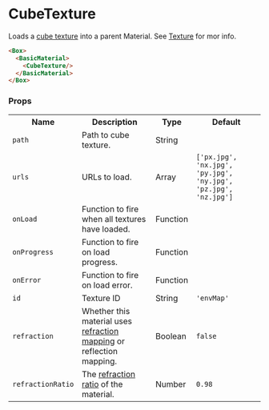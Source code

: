 # CubeTexture

Loads a [cube texture](//threejs.org/docs/#api/en/textures/CubeTexture) into a parent Material. See [Texture](./texture) for mor info.

```html
<Box>
  <BasicMaterial>
    <CubeTexture/>
  </BasicMaterial>
</Box>
```

### Props

<table>
<tbody>
  <tr>
    <th>Name</th>
    <th>Description</th>
    <th>Type</th>
    <th>Default</th>
  </tr>
  <tr><td><code>path</code></td><td>Path to cube texture.</td><td>String</td><td></td></tr>
  <tr><td><code>urls</code></td><td>URLs to load.</td><td>Array</td><td><code>['px.jpg', 'nx.jpg', 'py.jpg', 'ny.jpg', 'pz.jpg', 'nz.jpg']</code></td></tr>
  <tr><td><code>onLoad</code></td><td>Function to fire when all textures have loaded.</td><td>Function</td><td></td></tr>
  <tr><td><code>onProgress</code></td><td>Function to fire on load progress.</td><td>Function</td><td></td></tr>
  <tr><td><code>onError</code></td><td>Function to fire on load error.</td><td>Function</td><td></td></tr>
  <tr><td><code>id</code></td><td>Texture ID</td><td>String</td><td><code>'envMap'</code></td></tr>

  <tr><td><code>refraction</code></td><td>Whether this material uses <a href="https://threejs.org/docs/#api/en/textures/CubeTexture" target="_blank">refraction mapping</a> or reflection mapping.</td><td>Boolean</td><td><code>false</code></td></tr>
  <tr><td><code>refractionRatio</code></td><td>The <a href="https://threejs.org/docs/#api/en/materials/MeshStandardMaterial.refractionRatio" target="_blank">refraction ratio</a> of the material.</td><td>Number</td><td><code>0.98</code></td></tr>
</tbody>
</table>